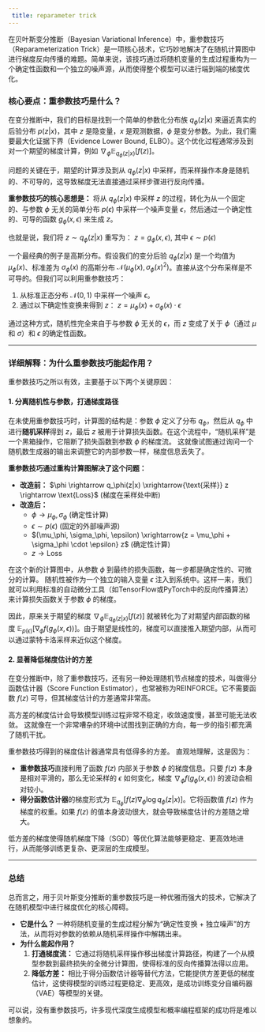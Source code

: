 ```yaml
---
 title: reparameter trick 
---
```


在贝叶斯变分推断（Bayesian Variational Inference）中，重参数技巧（Reparameterization Trick）是一项核心技术，它巧妙地解决了在随机计算图中进行梯度反向传播的难题。简单来说，该技巧通过将随机变量的生成过程重构为一个确定性函数和一个独立的噪声源，从而使得整个模型可以进行端到端的梯度优化。

### 核心要点：重参数技巧是什么？

在变分推断中，我们的目标是找到一个简单的参数化分布族 $q_\phi(z|x)$ 来逼近真实的后验分布 $p(z|x)$，其中 $z$ 是隐变量，$x$ 是观测数据，$\phi$ 是变分参数。为此，我们需要最大化证据下界（Evidence Lower Bound, ELBO）。这个优化过程通常涉及到对一个期望的梯度计算，例如 $\nabla_\phi \mathbb{E}_{q_\phi(z|x)}[f(z)]$。

问题的关键在于，期望的计算涉及到从 $q_\phi(z|x)$ 中采样，而采样操作本身是随机的、不可导的，这导致梯度无法直接通过采样步骤进行反向传播。

**重参数技巧的核心思想是：** 将从 $q_\phi(z|x)$ 中采样 $z$ 的过程，转化为从一个固定的、与参数 $\phi$ 无关的简单分布 $p(\epsilon)$ 中采样一个噪声变量 $\epsilon$，然后通过一个确定性的、可导的函数 $g_\phi(x, \epsilon)$ 来生成 $z$。

也就是说，我们将 $z \sim q_\phi(z|x)$ 重写为：
$z = g_\phi(x, \epsilon)$, 其中 $\epsilon \sim p(\epsilon)$

一个最经典的例子是高斯分布。假设我们的变分后验 $q_\phi(z|x)$ 是一个均值为 $\mu_\phi(x)$、标准差为 $\sigma_\phi(x)$ 的高斯分布 $\mathcal{N}(\mu_\phi(x), \sigma_\phi(x)^2)$。直接从这个分布采样是不可导的。但我们可以利用重参数技巧：

1.  从标准正态分布 $\mathcal{N}(0, 1)$ 中采样一个噪声 $\epsilon$。
2.  通过以下确定性变换来得到 $z$：
    $z = \mu_\phi(x) + \sigma_\phi(x) \cdot \epsilon$

通过这种方式，随机性完全来自于与参数 $\phi$ 无关的 $\epsilon$，而 $z$ 变成了关于 $\phi$（通过 $\mu$ 和 $\sigma$）和 $\epsilon$ 的确定性函数。

---

### 详细解释：为什么重参数技巧能起作用？

重参数技巧之所以有效，主要基于以下两个关键原因：

#### 1. 分离随机性与参数，打通梯度路径

在未使用重参数技巧时，计算图的结构是：参数 $\phi$ 定义了分布 $q_\phi$，然后从 $q_\phi$ 中进行**随机采样**得到 $z$，最后 $z$ 被用于计算损失函数。在这个流程中，“随机采样”是一个黑箱操作，它阻断了损失函数到参数 $\phi$ 的梯度流。 这就像试图通过询问一个随机数生成器的输出来调整它的内部参数一样，梯度信息丢失了。

**重参数技巧通过重构计算图解决了这个问题：**

*   **改造前：** $\phi \rightarrow q_\phi(z|x) \xrightarrow{\text{采样}} z \rightarrow \text{Loss}$  (梯度在采样处中断)
*   **改造后：**
    *   $\phi \rightarrow \mu_\phi, \sigma_\phi$ (确定性计算)
    *   $\epsilon \sim p(\epsilon)$ (固定的外部噪声源)
    *   $(\mu_\phi, \sigma_\phi, \epsilon) \xrightarrow{z = \mu_\phi + \sigma_\phi \cdot \epsilon} z$ (确定性计算)
    *   $z \rightarrow \text{Loss}$

在这个新的计算图中，从参数 $\phi$ 到最终的损失函数，每一步都是确定性的、可微分的计算。 随机性被作为一个独立的输入变量 $\epsilon$ 注入到系统中。这样一来，我们就可以利用标准的自动微分工具（如TensorFlow或PyTorch中的反向传播算法）来计算损失函数关于参数 $\phi$ 的梯度。

因此，原来关于期望的梯度 $\nabla_\phi \mathbb{E}_{q_\phi(z|x)}[f(z)]$ 就被转化为了对期望内部函数的梯度 $\mathbb{E}_{p(\epsilon)}[\nabla_\phi f(g_\phi(x, \epsilon))]$。由于期望是线性的，梯度可以直接推入期望内部，从而可以通过蒙特卡洛采样来近似这个梯度。

#### 2. 显著降低梯度估计的方差

在变分推断中，除了重参数技巧，还有另一种处理随机节点梯度的技术，叫做得分函数估计器（Score Function Estimator），也常被称为REINFORCE。它不需要函数 $f(z)$ 可导，但其梯度估计的方差通常非常高。

高方差的梯度估计会导致模型训练过程非常不稳定，收敛速度慢，甚至可能无法收敛。 这就像在一个非常嘈杂的环境中试图找到正确的方向，每一步的指引都充满了随机干扰。

重参数技巧得到的梯度估计器通常具有低得多的方差。 直观地理解，这是因为：

*   **重参数技巧**直接利用了函数 $f(z)$ 内部关于参数 $\phi$ 的梯度信息。只要 $f(z)$ 本身是相对平滑的，那么无论采样的 $\epsilon$ 如何变化，梯度 $\nabla_\phi f(g_\phi(x, \epsilon))$ 的波动会相对较小。
*   **得分函数估计器**的梯度形式为 $\mathbb{E}_{q_\phi}[f(z) \nabla_\phi \log q_\phi(z|x)]$。它将函数值 $f(z)$ 作为梯度的权重。如果 $f(z)$ 的值本身波动很大，就会导致梯度估计的方差随之增大。

低方差的梯度使得随机梯度下降（SGD）等优化算法能够更稳定、更高效地进行，从而能够训练更复杂、更深层的生成模型。

---

### 总结

总而言之，用于贝叶斯变分推断的重参数技巧是一种优雅而强大的技术，它解决了在随机模型中进行梯度优化的核心障碍。

*   **它是什么？** 一种将随机变量的生成过程分解为“确定性变换 + 独立噪声”的方法，从而将对参数的依赖从随机采样操作中解耦出来。
*   **为什么能起作用？**
    1.  **打通梯度流：** 它通过将随机采样操作移出梯度计算路径，构建了一个从模型参数到最终损失的全微分计算图，使得标准的反向传播算法得以应用。
    2.  **降低方差：** 相比于得分函数估计器等替代方法，它能提供方差更低的梯度估计，这使得模型的训练过程更稳定、更高效，是成功训练变分自编码器（VAE）等模型的关键。

可以说，没有重参数技巧，许多现代深度生成模型和概率编程框架的成功将是难以想象的。